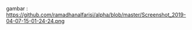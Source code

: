 gambar : https://github.com/ramadhanalfarisi/alpha/blob/master/Screenshot_2019-04-07-15-01-24-24.png
